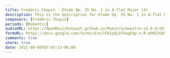 ```yaml
---
title: Frédéric Chopin - Etude Op. 25 No. 1 in A-flat Major (4)
description: This is the description for Etude Op. 25 No. 1 in A-flat Major by Frédéric Chopin
composers: [Frédéric Chopin]
periods: [Romantic]
audioURL: https://OpenMusicDataset.github.io/Maestro/maestro-v3.0.0/2017/MIDI-Unprocessed_057_PIANO057_MID--AUDIO-split_07-07-17_Piano-e_1-07_wav--4.midi
formURL: https://docs.google.com/forms/d/e/1FAIpQLSf4aqEGp-n-R-e0HZJGd5-B10NWnjRpxLb9Al6bxD652uar1w/viewform
comments: true
share: true
date: 2021-08-08T07:43:13-06:00
---
```

